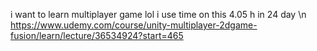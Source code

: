 i want to learn multiplayer game lol
i use time on this 4.05 h in 24 day
\n https://www.udemy.com/course/unity-multiplayer-2dgame-fusion/learn/lecture/36534924?start=465
